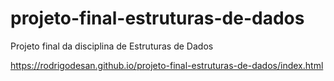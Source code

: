 # projeto-final-estruturas-de-dados
 Projeto final da disciplina de Estruturas de Dados

https://rodrigodesan.github.io/projeto-final-estruturas-de-dados/index.html
